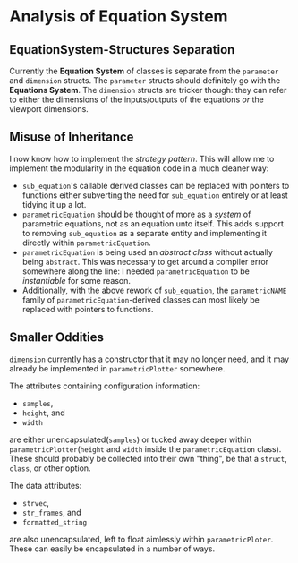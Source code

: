 # Analysis of Equation System

## EquationSystem-Structures Separation

Currently the **Equation System** of classes is separate from the `parameter` and `dimension` structs. The `parameter` structs should definitely go with the **Equations System**. The `dimension` structs are tricker though: they can refer to either the dimensions of the inputs/outputs of the equations *or* the viewport dimensions.

## Misuse of Inheritance

I now know how to implement the *strategy pattern*. This will allow me to implement the modularity in the equation code in a much cleaner way:

- `sub_equation`'s callable derived classes can be replaced with pointers to functions either subverting the need for `sub_equation` entirely or at least tidying it up a lot.
- `parametricEquation` should be thought of more as a *system* of parametric equations, not as an equation unto itself. This adds support to removing `sub_equation` as a separate entity and implementing it directly within `parametricEquation`.
- `parametricEquation` is being used an *abstract class* without actually being `abstract`. This was necessary to get around a compiler error somewhere along the line: I needed `parametricEquation`  to be *instantiable* for some reason.
- Additionally, with the above rework of `sub_equation`, the `parametricNAME` family of `parametricEquation`-derived classes can most likely be replaced with pointers to functions.

## Smaller Oddities

`dimension` currently has a constructor that it may no longer need,
and it may already be implemented in `parametricPlotter` somewhere.

The attributes containing configuration information:

- `samples`,
- `height`, and
- `width`

are either unencapsulated(`samples`) or tucked away deeper within `parametricPlotter`(`height` and `width` inside the `parametricEquation` class). These should probably be collected into their own "thing", be that a `struct`, `class`, or other option.

The data attributes:

- `strvec`,
- `str_frames`, and
- `formatted_string`

are also unencapsulated, left to float aimlessly within `parametricPloter`. These can easily be encapsulated in a number of ways.
